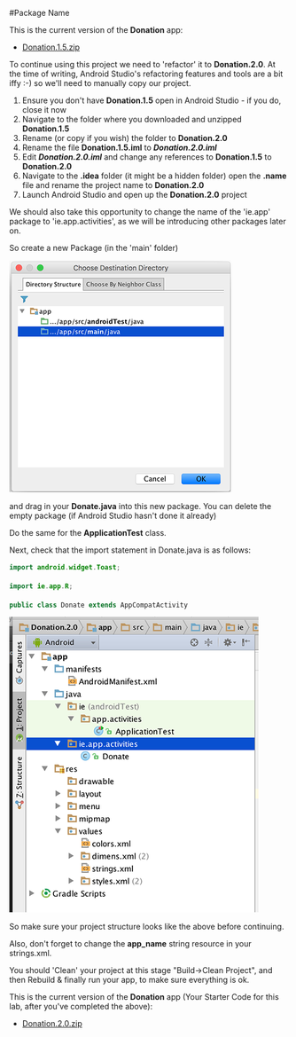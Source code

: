 #Package Name

This is the current version of the <b>Donation</b> app:

- [Donation.1.5.zip](../archives/Donation.1.5.zip)

To continue using this project we need to 'refactor' it to <b>Donation.2.0</b>. At the time of writing, Android Studio's refactoring features and tools are a bit iffy :-) so we'll need to manually copy our project.

1. Ensure you don't have <b>Donation.1.5</b> open in Android Studio - if you do, close it now
2. Navigate to the folder where you downloaded and unzipped <b>Donation.1.5</b>
3. Rename (or copy if you wish) the folder to <b>Donation.2.0</b>
4. Rename the file <b>Donation.1.5.iml</b> to <b><i>Donation.2.0.iml</i></b>
5. Edit <b><i>Donation.2.0.iml</i></b> and change any references to <b>Donation.1.5</b> to <b>Donation.2.0</b>
6. Navigate to the <b>.idea</b> folder (it might be a hidden folder) open the <b>.name</b> file and rename the project name to <b>Donation.2.0</b>
7. Launch Android Studio and open up the <b>Donation.2.0</b> project


We should also take this opportunity to change the name of the 'ie.app' package to 'ie.app.activities', as we will be introducing other packages later on.

So create a new Package (in the 'main' folder)

![](../img/lab3s101.png)

and drag in your <b>Donate.java</b> into this new package. You can delete the empty package (if Android Studio hasn't done it already)

Do the same for the <b>ApplicationTest</b> class.

Next, check that the import statement in Donate.java is as follows:
~~~java
import android.widget.Toast;

import ie.app.R;

public class Donate extends AppCompatActivity
~~~

![](../img/lab3s102.png)



So make sure your project structure looks like the above before continuing.

Also, don't forget to change the <b>app_name</b> string resource in your strings.xml.

You should 'Clean' your project at this stage "Build->Clean Project", and then Rebuild & finally run your app, to make sure everything is ok.


This is the current version of the <b>Donation</b> app (Your Starter Code for this lab, after you've completed the above):

- [Donation.2.0.zip](../archives/Donation.2.0.Starter.zip)
